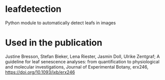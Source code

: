 # leafdetection
Python module to automatically detect leafs in images 

# Used in the publication
Justine Bresson, Stefan Bieker, Lena Riester, Jasmin Doll, Ulrike Zentgraf; A guideline for leaf senescence analyses: from quantification to physiological and molecular investigations, Journal of Experimental Botany, erx246, https://doi.org/10.1093/jxb/erx246
